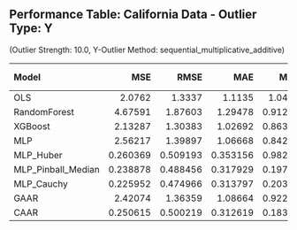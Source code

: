 ## Performance Table: California Data - Outlier Type: Y
(Outlier Strength: 10.0, Y-Outlier Method: sequential_multiplicative_additive)

| Model              |      MSE |     RMSE |      MAE |     MdAE |        R² |   Training Time (s) |
|:-------------------|---------:|---------:|---------:|---------:|----------:|--------------------:|
| OLS                | 2.0762   | 1.3337   | 1.1135   | 1.04518  | -0.5416   |          0.00201003 |
| RandomForest       | 4.67591  | 1.87603  | 1.29478  | 0.912968 | -2.47033  |          6.60727    |
| XGBoost            | 2.13287  | 1.30383  | 1.02692  | 0.863663 | -0.583984 |          0.0348332  |
| MLP                | 2.56217  | 1.39897  | 1.06668  | 0.842357 | -0.902457 |          2.20629    |
| MLP_Huber          | 0.260369 | 0.509193 | 0.353156 | 0.982829 |  0.806568 |          1.76471    |
| MLP_Pinball_Median | 0.238878 | 0.488456 | 0.317929 | 0.197931 |  0.822595 |          2.04999    |
| MLP_Cauchy         | 0.225952 | 0.474966 | 0.313797 | 0.203438 |  0.832115 |          2.28029    |
| GAAR               | 2.42074  | 1.36359  | 1.08664  | 0.922471 | -0.794908 |          3.4585     |
| CAAR               | 0.250615 | 0.500219 | 0.312619 | 0.183954 |  0.813876 |          3.40123    |
